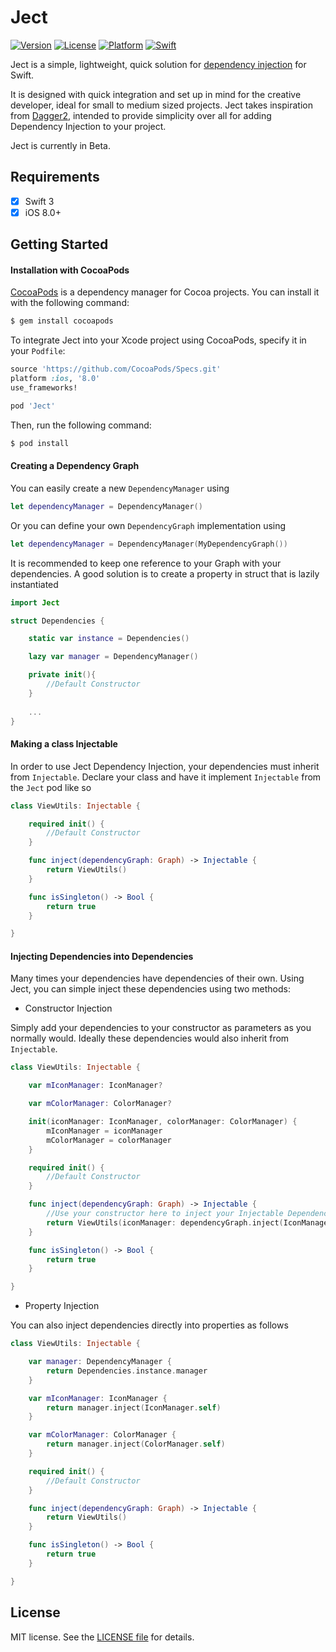 # Ject

[![Version](https://img.shields.io/cocoapods/v/Ject.svg?style=flat)](http://cocoapods.org/pods/Ject)
[![License](https://img.shields.io/cocoapods/l/Ject.svg?style=flat)](http://cocoapods.org/pods/Ject)
[![Platform](https://img.shields.io/cocoapods/p/Ject.svg?style=flat)](http://cocoapods.org/pods/Ject)
[![Swift](https://camo.githubusercontent.com/554ea67e349e9c175f5bc52cf64519bc7471b986/68747470733a2f2f696d672e736869656c64732e696f2f62616467652f53776966742d332d4631364433392e7376673f7374796c653d666c6174)](http://cocoapods.org/pods/Ject)

Ject is a simple, lightweight, quick solution for [dependency injection](https://en.wikipedia.org/wiki/Dependency_injection) for Swift.

It is designed with quick integration and set up in mind for the creative developer, ideal for small to medium sized projects. Ject takes inspiration from [Dagger2](https://google.github.io/dagger/), intended to provide simplicity over all for adding Dependency Injection to your project.

Ject is currently in Beta. 


## Requirements
- [x] Swift 3
- [x] iOS 8.0+

Getting Started
-----------------------

#### Installation with CocoaPods

[CocoaPods](http://cocoapods.org) is a dependency manager for Cocoa projects. You can install it with the following command:

```bash
$ gem install cocoapods
```


To integrate Ject into your Xcode project using CocoaPods, specify it in your `Podfile`:

```ruby
source 'https://github.com/CocoaPods/Specs.git'
platform :ios, '8.0'
use_frameworks!

pod 'Ject'
```


Then, run the following command:

```bash
$ pod install
```


#### Creating a Dependency Graph

You can easily create a new `DependencyManager` using

```swift
let dependencyManager = DependencyManager()
```

Or you can define your own `DependencyGraph` implementation using

```swift
let dependencyManager = DependencyManager(MyDependencyGraph())
```

It is recommended to keep one reference to your Graph with your dependencies. A good solution is to create a property in struct that is lazily instantiated 

```swift
import Ject

struct Dependencies {

    static var instance = Dependencies()

    lazy var manager = DependencyManager()

    private init(){
        //Default Constructor
    }
    
    ...
}
```


#### Making a class Injectable

In order to use Ject Dependency Injection, your dependencies must inherit from `Injectable`. Declare your class and have it implement `Injectable` from the `Ject` pod like so

```swift
class ViewUtils: Injectable {

    required init() {
        //Default Constructor
    }

    func inject(dependencyGraph: Graph) -> Injectable {
        return ViewUtils()
    }

    func isSingleton() -> Bool {
        return true
    }

}
```


#### Injecting Dependencies into Dependencies

Many times your dependencies have dependencies of their own. Using Ject, you can simple inject these dependencies using two methods:



- Constructor Injection

Simply add your dependencies to your constructor as parameters as you normally would. Ideally these dependencies would also inherit from `Injectable`. 

```swift
class ViewUtils: Injectable {

    var mIconManager: IconManager?

    var mColorManager: ColorManager?

    init(iconManager: IconManager, colorManager: ColorManager) {
        mIconManager = iconManager
        mColorManager = colorManager
    }

    required init() {
        //Default Constructor
    }

    func inject(dependencyGraph: Graph) -> Injectable {
        //Use your constructor here to inject your Injectable Dependencies
        return ViewUtils(iconManager: dependencyGraph.inject(IconManager.self), colorManager: dependencyGraph.inject(ColorManager.self))
    }

    func isSingleton() -> Bool {
        return true
    }

}
```


- Property Injection

You can also inject dependencies directly into properties as follows

```swift
class ViewUtils: Injectable {

    var manager: DependencyManager {
        return Dependencies.instance.manager
    }

    var mIconManager: IconManager {
        return manager.inject(IconManager.self)
    }

    var mColorManager: ColorManager {
        return manager.inject(ColorManager.self)
    }

    required init() {
        //Default Constructor
    }

    func inject(dependencyGraph: Graph) -> Injectable {
        return ViewUtils()
    }

    func isSingleton() -> Bool {
        return true
    }

}
```



## License

MIT license. See the [LICENSE file](LICENSE.txt) for details.
